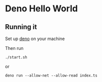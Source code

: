 # Deno Hello World
## Running it
Set up [deno](https://deno.land/#installation) on your machine

Then run 

`./start.sh`

or 

`deno run --allow-net --allow-read index.ts`
